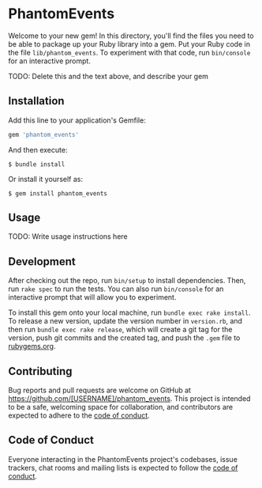 # PhantomEvents

Welcome to your new gem! In this directory, you'll find the files you need to be able to package up your Ruby library into a gem. Put your Ruby code in the file `lib/phantom_events`. To experiment with that code, run `bin/console` for an interactive prompt.

TODO: Delete this and the text above, and describe your gem

## Installation

Add this line to your application's Gemfile:

```ruby
gem 'phantom_events'
```

And then execute:

    $ bundle install

Or install it yourself as:

    $ gem install phantom_events

## Usage

TODO: Write usage instructions here

## Development

After checking out the repo, run `bin/setup` to install dependencies. Then, run `rake spec` to run the tests. You can also run `bin/console` for an interactive prompt that will allow you to experiment.

To install this gem onto your local machine, run `bundle exec rake install`. To release a new version, update the version number in `version.rb`, and then run `bundle exec rake release`, which will create a git tag for the version, push git commits and the created tag, and push the `.gem` file to [rubygems.org](https://rubygems.org).

## Contributing

Bug reports and pull requests are welcome on GitHub at https://github.com/[USERNAME]/phantom_events. This project is intended to be a safe, welcoming space for collaboration, and contributors are expected to adhere to the [code of conduct](https://github.com/[USERNAME]/phantom_events/blob/master/CODE_OF_CONDUCT.md).

## Code of Conduct

Everyone interacting in the PhantomEvents project's codebases, issue trackers, chat rooms and mailing lists is expected to follow the [code of conduct](https://github.com/[USERNAME]/phantom_events/blob/master/CODE_OF_CONDUCT.md).
